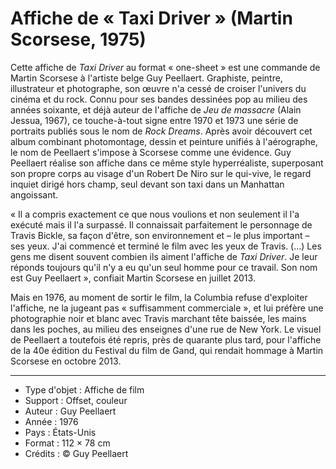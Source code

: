 # Affiche de « Taxi Driver » (Martin Scorsese, 1975)

Cette affiche de *Taxi Driver* au format «&nbsp;one-sheet&nbsp;» est une commande de Martin Scorsese à l'artiste belge Guy Peellaert. Graphiste, peintre, illustrateur et photographe, son œuvre n'a cessé de croiser l'univers du cinéma et du rock. Connu pour ses bandes dessinées pop au milieu des années soixante, et déjà auteur de l'affiche de *Jeu de massacre* (Alain Jessua, 1967), ce touche-à-tout signe entre 1970 et 1973 une série de portraits publiés sous le nom de *Rock Dreams*. Après avoir découvert cet album combinant photomontage, dessin et peinture unifiés à l'aérographe, le nom de Peellaert s'impose à Scorsese comme une évidence. Guy Peellaert réalise son affiche dans ce même style hyperréaliste, superposant son propre corps au visage d'un Robert De Niro sur le qui-vive, le regard inquiet dirigé hors champ, seul devant son taxi dans un Manhattan angoissant.

«&nbsp;Il a compris exactement ce que nous voulions et non seulement il l'a exécuté mais il l'a surpassé. Il connaissait parfaitement le personnage de Travis Bickle, sa façon d'être, son environnement et –&nbsp;le plus important&nbsp;– ses yeux. J'ai commencé et terminé le film avec les yeux de Travis.  (...) Les gens me disent souvent combien ils aiment l'affiche de *Taxi Driver*. Je leur réponds toujours qu'il n'y a eu qu'un seul homme pour ce travail. Son nom est Guy Peellaert&nbsp;», confiait Martin Scorsese en juillet 2013.

Mais en 1976, au moment de sortir le film, la Columbia refuse d'exploiter l'affiche, ne la jugeant pas «&nbsp;suffisamment commerciale&nbsp;», et lui préfère une photographie noir et blanc avec Travis marchant tête baissée, les mains dans les poches, au milieu des enseignes d'une rue de New York. Le visuel de Peellaert a toutefois été repris, près de quarante plus tard, pour l'affiche de la 40e édition du Festival du film de Gand, qui rendait hommage à Martin Scorsese en octobre 2013.

---

* Type d'objet&nbsp;: Affiche de film
* Support&nbsp;: Offset, couleur
* Auteur&nbsp;: Guy Peellaert
* Année&nbsp;: 1976
* Pays&nbsp;: États-Unis
* Format&nbsp;: 112 &times; 78&nbsp;cm
* Crédits&nbsp;: ©&nbsp;Guy Peellaert